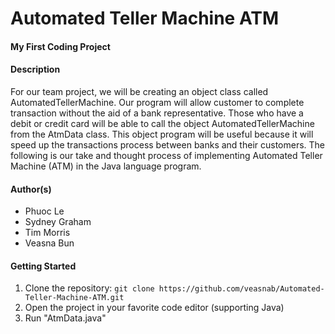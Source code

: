 # Automated Teller Machine ATM 
#### My First Coding Project
#### Description
For our team project, we will be creating an object class called AutomatedTellerMachine. Our program will allow customer to complete transaction without the aid of a bank representative. Those who have a debit or credit card will be able to call the object AutomatedTellerMachine from the AtmData class. This object program will be useful because it will speed up the transactions process between banks and their customers. The following is our take and thought process of implementing Automated Teller Machine (ATM) in the Java language program. 

#### Author(s)
- Phuoc Le
- Sydney Graham
- Tim Morris
- Veasna Bun

#### Getting Started
1. Clone the repository: `git clone https://github.com/veasnab/Automated-Teller-Machine-ATM.git`
2. Open the project in your favorite code editor (supporting Java)
3. Run "AtmData.java" 
